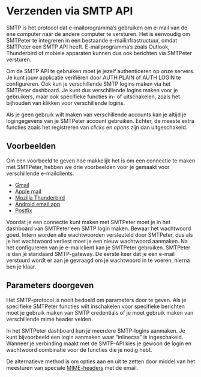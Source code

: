 # Verzenden via SMTP API

SMTP is het protocol dat e-mailprogramma’s gebruiken om e-mail van de ene computer naar de andere computer te versturen. 
Het is eenvoudig om SMTPeter te integreren in een bestaande e-mailinfrastructuur, omdat SMTPeter een SMTP API heeft.
E-mailprogramma’s zoals Outlook, Thunderbird of mobiele apparaten kunnen dus ook berichten via SMTPeter versturen.

Om de SMTP API te gebruiken moet je jezelf authenticeren op onze servers. 
Je kunt jouw applicatie verifiëren door AUTH PLAIN of AUTH LOGIN te configureren. 
Ook kun je verschillende SMTP logins maken via het SMTPeter dashboard. 
Je kunt dus verschillende logins maken voor je gebruikers, maar ook specifieke functies in- of uitschakelen, 
zoals het bijhouden van klikken voor verschillende logins.

Als je geen gebruik wilt maken van verschillende accounts kan je altijd je logingegevens van je SMTPeter account gebruiken. 
Echter, de meeste extra functies zoals het registreren van *clicks* en *opens* zijn dan uitgeschakeld.

## Voorbeelden
Om een voorbeeld te geven hoe makkelijk het is om een connectie te maken met SMTPeter, hebben we drie voorbeelden voor je gemaakt 
voor verschillende e-mailclients.

* [Gmail](gmail "Gmail voorbeeld")
* [Apple mail](applemail "Apple mail voorbeeld")
* [Mozilla Thunderbird](thunderbird "Mozilla Thunderbird voorbeeld")
* [Android email app](android "Android e-mail app voorbeeld")
* [Postfix](postfix "Postfix voorbeeld")


Voordat je een connectie kunt maken met SMTPeter moet je in het dashboard van SMTPeter een SMTP login maken. Bewaar het wachtwoord goed. 
Intern worden alle wachtwoorden versleuteld door SMTPeter, dus als je het wachtwoord verliest moet je een nieuw wachtwoord aanmaken.
Na het configureren van je e-mailclient kan je SMTPeter gebruiken. SMTPeter is dan je standaard SMTP-gateway. De eerste keer dat je 
een e-mail verstuurd wordt er aan je gevraagd om je wachtwoord in te voeren, hierna ben je klaar.

## Parameters doorgeven

Het SMTP-protocol is nooit bedoeld om parameters door te geven. Als je specifieke SMTPeter functies wilt inschakelen voor specifieke 
berichten moet je gebruik maken van SMTP credentials of je moet gebruik maken van verschillende mime header velden.

In het SMTPeter dashboard kun je meerdere SMTP-logins aanmaken. Je kunt bijvoorbeeld een login aanmaken waar “inlinecss” is ingeschakeld. 
Wanneer je verbinding maakt met de SMTP-API kies je gewoon de login en wachtwoord combinatie voor de functies die je nodig hebt.

De alternatieve method is om opties aan en uit te zetten door middel van het
meesturen van speciale [MIME-headers](smtp-headers) met de email.
